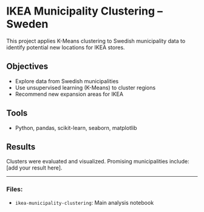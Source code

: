 # IKEA Municipality Clustering – Sweden 

This project applies K-Means clustering to Swedish municipality data to identify potential new locations for IKEA stores.

## Objectives
- Explore data from Swedish municipalities
- Use unsupervised learning (K-Means) to cluster regions
- Recommend new expansion areas for IKEA

## Tools
- Python, pandas, scikit-learn, seaborn, matplotlib

## Results
Clusters were evaluated and visualized. Promising municipalities include: [add your result here].

---

### Files:
- `ikea-municipality-clustering`: Main analysis notebook

